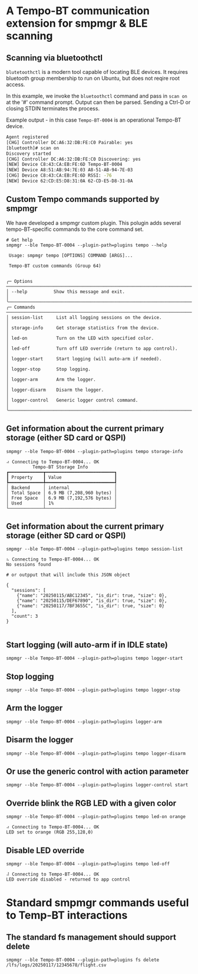 # A Tempo-BT communication extension for smpmgr & BLE scanning

## Scanning via bluetoothctl

`blutetoothctl` is a modern tool capable of locating BLE devices.  It requires bluetooth group membership to run on Ubuntu, but does not reqire root access.

In this example, we invoke the `bluetoothctl` command and pass in `scan on` at the '#' command prompt.  Output can then be parsed. Sending a Ctrl-D or closing STDIN terminates the process.

Example output - in this case `Tempo-BT-0004` is an operational Tempo-BT device.

```bash
Agent registered
[CHG] Controller DC:A6:32:DB:FE:C0 Pairable: yes
[bluetooth]# scan on
Discovery started
[CHG] Controller DC:A6:32:DB:FE:C0 Discovering: yes
[NEW] Device C8:43:CA:EB:FE:6D Tempo-BT-0004
[NEW] Device A8:51:AB:94:7E:03 A8-51-AB-94-7E-03
[CHG] Device C8:43:CA:EB:FE:6D RSSI: -76
[NEW] Device 62:CD:E5:D8:31:0A 62-CD-E5-D8-31-0A
```

## Custom Tempo commands supported by smpmgr

We have developed a smpmgr custom plugin. This polugin adds several tempo-BT-specific commands to the core command set.

```
# Get help
smpmgr --ble Tempo-BT-0004 --plugin-path=plugins tempo --help
                                                                                                                                                                                         
 Usage: smpmgr tempo [OPTIONS] COMMAND [ARGS]...                                                                                                                                               
                                                                                                                                                                                               
 Tempo-BT custom commands (Group 64)                                                                                                                                                           
                                                                                                                                                     
                                                                                                                                                                                               
╭─ Options ───────────────────────────────────────────────────────────────────────────────────────╮
│ --help          Show this message and exit.                                                     │
╰─────────────────────────────────────────────────────────────────────────────────────────────────╯
╭─ Commands ──────────────────────────────────────────────────────────────────────────────────────╮
│ session-list     List all logging sessions on the device.                                       │
│ storage-info     Get storage statistics from the device.                                        │
│ led-on           Turn on the LED with specified color.                                          │
│ led-off          Turn off LED override (return to app control).                                 │
│ logger-start     Start logging (will auto-arm if needed).                                       │
│ logger-stop      Stop logging.                                                                  │
│ logger-arm       Arm the logger.                                                                │
│ logger-disarm    Disarm the logger.                                                             │
│ logger-control   Generic logger control command.                                                │
╰─────────────────────────────────────────────────────────────────────────────────────────────────╯
```

## Get information about the current primary storage (either SD card or QSPI)
```
smpmgr --ble Tempo-BT-0004 --plugin-path=plugins tempo storage-info

⠴ Connecting to Tempo-BT-0004... OK
          Tempo-BT Storage Info           
┏━━━━━━━━━━━━━┳━━━━━━━━━━━━━━━━━━━━━━━━━━┓
┃ Property    ┃ Value                    ┃
┡━━━━━━━━━━━━━╇━━━━━━━━━━━━━━━━━━━━━━━━━━┩
│ Backend     │ internal                 │
│ Total Space │ 6.9 MB (7,208,960 bytes) │
│ Free Space  │ 6.9 MB (7,192,576 bytes) │
│ Used        │ 1%                       │
└─────────────┴──────────────────────────┘
```

## Get information about the current primary storage (either SD card or QSPI)
```
smpmgr --ble Tempo-BT-0004 --plugin-path=plugins tempo session-list

⠦ Connecting to Tempo-BT-0004... OK
No sessions found

# or outpput that will include this JSON object

{
  "sessions": [
    {"name": "20250115/ABC12345", "is_dir": true, "size": 0},
    {"name": "20250115/DEF67890", "is_dir": true, "size": 0},
    {"name": "20250117/7BF3655C", "is_dir": true, "size": 0}
  ],
  "count": 3
}


```

## Start logging (will auto-arm if in IDLE state)
```
smpmgr --ble Tempo-BT-0004 --plugin-path=plugins tempo logger-start
```

## Stop logging
```
smpmgr --ble Tempo-BT-0004 --plugin-path=plugins tempo logger-stop
```

## Arm the logger
```
smpmgr --ble Tempo-BT-0004 --plugin-path=plugins logger-arm
```

## Disarm the logger
```
smpmgr --ble Tempo-BT-0004 --plugin-path=plugins tempo logger-disarm
```

## Or use the generic control with action parameter
`smpmgr --ble Tempo-BT-0004 --plugin-path=plugins logger-control start`

## Override blink the RGB LED with a given color
```
smpmgr --ble Tempo-BT-0004 --plugin-path=plugins tempo led-on orange

⠴ Connecting to Tempo-BT-0004... OK
LED set to orange (RGB 255,128,0)
```

## Disable LED override
```
smpmgr --ble Tempo-BT-0004 --plugin-path=plugins tempo led-off

⠼ Connecting to Tempo-BT-0004... OK
LED override disabled - returned to app control
```

# Standard smpmgr commands useful to Temp-BT interactions

## The standard fs management should support delete
`smpmgr --ble Tempo-BT-0004 --plugin-path=plugins fs delete /lfs/logs/20250117/12345678/flight.csv`